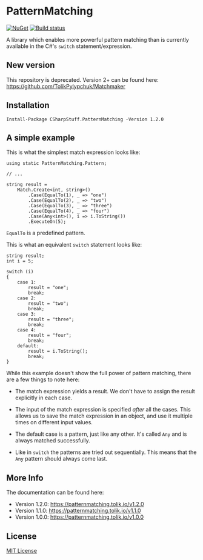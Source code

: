 # PatternMatching

[![NuGet](https://img.shields.io/nuget/v/CSharpStuff.PatternMatching.svg)](https://www.nuget.org/packages/CSharpStuff.PatternMatching/)
[![Build status](https://ci.appveyor.com/api/projects/status/2scf378j79k6xe7f/branch/master?svg=true)](https://ci.appveyor.com/project/TolikPylypchuk/patternmatching/branch/master)

A library which enables more powerful pattern matching
than is currently available in the C#'s `switch` statement/expression.

## New version

This repository is deprecated. Version 2+ can be found here:
https://github.com/TolikPylypchuk/Matchmaker

## Installation

```
Install-Package CSharpStuff.PatternMatching -Version 1.2.0
```

## A simple example

This is what the simplest match expression looks like:

```
using static PatternMatching.Pattern;

// ...

string result =
    Match.Create<int, string>()
        .Case(EqualTo(1), _ => "one")
        .Case(EqualTo(2), _ => "two")
        .Case(EqualTo(3), _ => "three")
        .Case(EqualTo(4), _ => "four")
        .Case(Any<int>(), i => i.ToString())
        .ExecuteOn(5);
```

`EqualTo` is a predefined pattern.

This is what an equivalent `switch` statement looks like:

```
string result;
int i = 5;

switch (i)
{
    case 1:
        result = "one";
        break;
    case 2:
        result = "two";
        break;
    case 3:
        result = "three";
        break;
    case 4:
        result = "four";
        break;
    default:
        result = i.ToString();
        break;
}
```

While this example doesn't show the full power of pattern matching, there are
a few things to note here:

 - The match expression yields a result. We don't have to assign the result
explicitly in each case.

 - The input of the match expression is specified _after_ all the cases. This
allows us to save the match expression in an object, and use it multiple times
on different input values.

 - The default case is a pattern, just like any other. It's called `Any` and
is always matched successfully.

 - Like in `switch` the patterns are tried out sequentially. This means that
the `Any` pattern should always come last.

## More Info

The documentation can be found here:

 - Version 1.2.0: https://patternmatching.tolik.io/v1.2.0
 - Version 1.1.0: https://patternmatching.tolik.io/v1.1.0
 - Version 1.0.0: https://patternmatching.tolik.io/v1.0.0

## License

[MIT License](https://github.com/TolikPylypchuk/PatternMatching/blob/master/LICENSE)
